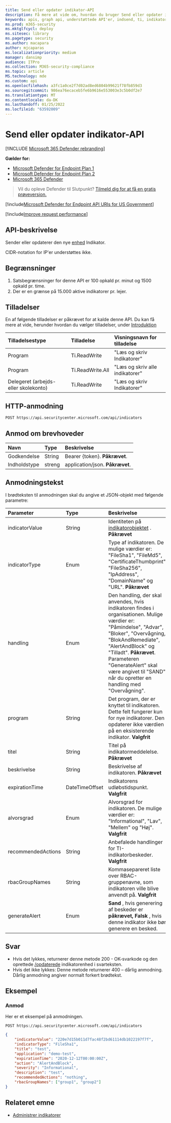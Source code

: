 ```yaml
---
title: Send eller opdater indikator-API
description: Få mere at vide om, hvordan du bruger Send eller opdater indikator-API'en til at indsende eller opdatere en ny Indikator-enhed i Microsoft Defender til slutpunkt.
keywords: apis, graph api, understøttede API'er, indsend, ti, indikator, opdatering
ms.prod: m365-security
ms.mktglfcycl: deploy
ms.sitesec: library
ms.pagetype: security
ms.author: macapara
author: mjcaparas
ms.localizationpriority: medium
manager: dansimp
audience: ITPro
ms.collection: M365-security-compliance
ms.topic: article
MS.technology: mde
ms.custom: api
ms.openlocfilehash: a3fc1a0ce2f7d02ad8ed6804b99621f78fb859d3
ms.sourcegitcommit: 986ea76ecaceb5fe6b9616e553003e3c5b0df2e7
ms.translationtype: MT
ms.contentlocale: da-DK
ms.lasthandoff: 01/25/2022
ms.locfileid: "63592009"
---
```

# <a name="submit-or-update-indicator-api"></a>Send eller opdater indikator-API

[!INCLUDE [Microsoft 365 Defender rebranding](../../includes/microsoft-defender.md)]

**Gælder for:**
- [Microsoft Defender for Endpoint Plan 1](https://go.microsoft.com/fwlink/p/?linkid=2154037)
- [Microsoft Defender for Endpoint Plan 2](https://go.microsoft.com/fwlink/p/?linkid=2154037)
- [Microsoft 365 Defender](https://go.microsoft.com/fwlink/?linkid=2118804)

> Vil du opleve Defender til Slutpunkt? [Tilmeld dig for at få en gratis prøveversion.](https://signup.microsoft.com/create-account/signup?products=7f379fee-c4f9-4278-b0a1-e4c8c2fcdf7e&ru=https://aka.ms/MDEp2OpenTrial?ocid=docs-wdatp-exposedapis-abovefoldlink)


[!include[Microsoft Defender for Endpoint API URIs for US Government](../../includes/microsoft-defender-api-usgov.md)]

[!include[Improve request performance](../../includes/improve-request-performance.md)]

## <a name="api-description"></a>API-beskrivelse

Sender eller opdaterer den nye [enhed](ti-indicator.md) Indikator.

CIDR-notation for IP'er understøttes ikke.

## <a name="limitations"></a>Begrænsninger

1. Satsbegrænsninger for denne API er 100 opkald pr. minut og 1500 opkald pr. time.
2. Der er en grænse på 15.000 aktive indikatorer pr. lejer.

## <a name="permissions"></a>Tilladelser

En af følgende tilladelser er påkrævet for at kalde denne API. Du kan få mere at vide, herunder hvordan du vælger tilladelser, under [Introduktion](apis-intro.md)

Tilladelsestype|Tilladelse|Visningsnavn for tilladelse
:---|:---|:---
Program|Ti.ReadWrite|"Læs og skriv Indikatorer"
Program|Ti.ReadWrite.All|"Læs og skriv alle indikatorer"
Delegeret (arbejds- eller skolekonto)|Ti.ReadWrite|"Læs og skriv Indikatorer"

## <a name="http-request"></a>HTTP-anmodning

```http
POST https://api.securitycenter.microsoft.com/api/indicators
```

## <a name="request-headers"></a>Anmod om brevhoveder

Navn|Type|Beskrivelse
:---|:---|:---
Godkendelse|String|Bearer {token}. **Påkrævet**.
Indholdstype|streng|application/json. **Påkrævet**.

## <a name="request-body"></a>Anmodningstekst

I brødteksten til anmodningen skal du angive et JSON-objekt med følgende parametre:

Parameter|Type|Beskrivelse
:---|:---|:---
indicatorValue|String|Identiteten på [indikatorobjektet](ti-indicator.md) . **Påkrævet**
indicatorType|Enum|Type af indikatoren. De mulige værdier er: "FileSha1", "FileMd5", "CertificateThumbprint", "FileSha256", "IpAddress", "DomainName" og "URL". **Påkrævet**
handling|Enum|Den handling, der skal anvendes, hvis indikatoren findes i organisationen. Mulige værdier er: "Påmindelse", "Advar", "Bloker", "Overvågning, "BlokAndRemediate", "AlertAndBlock" og "Tilladt". **Påkrævet**. Parameteren "GenerateAlert" skal være angivet til "SAND", når du opretter en handling med "Overvågning".
program|String|Det program, der er knyttet til indikatoren. Dette felt fungerer kun for nye indikatorer. Den opdaterer ikke værdien på en eksisterende indikator. **Valgfrit**
titel|String|Titel på indikatormeddelelse. **Påkrævet**
beskrivelse|String|Beskrivelse af indikatoren. **Påkrævet**
expirationTime|DateTimeOffset|Indikatorens udløbstidspunkt. **Valgfrit**
alvorsgrad|Enum|Alvorsgrad for indikatoren. De mulige værdier er: "Informational", "Lav", "Mellem" og "Høj". **Valgfrit**
recommendedActions|String|Anbefalede handlinger for TI-indikatorbeskeder. **Valgfrit**
rbacGroupNames|String|Kommasepareret liste over RBAC-gruppenavne, som indikatoren ville blive anvendt på. **Valgfrit**
generateAlert|Enum|**Sand** , hvis generering af beskeder er **påkrævet, Falsk** , hvis denne indikator ikke bør generere en besked.
## <a name="response"></a>Svar

- Hvis det lykkes, returnerer denne metode 200 - OK-svarkode og den oprettede [/opdaterede](ti-indicator.md) indikatorenhed i svarteksten.
- Hvis det ikke lykkes: Denne metode returnerer 400 – dårlig anmodning. Dårlig anmodning angiver normalt forkert brødtekst.

## <a name="example"></a>Eksempel

### <a name="request"></a>Anmod

Her er et eksempel på anmodningen.

```http
POST https://api.securitycenter.microsoft.com/api/indicators
```

```json
{
    "indicatorValue": "220e7d15b011d7fac48f2bd61114db1022197f7f",
    "indicatorType": "FileSha1",
    "title": "test",
    "application": "demo-test",
    "expirationTime": "2020-12-12T00:00:00Z",
    "action": "AlertAndBlock",
    "severity": "Informational",
    "description": "test",
    "recommendedActions": "nothing",
    "rbacGroupNames": ["group1", "group2"]
}
```

## <a name="related-topic"></a>Relateret emne

- [Administrer indikatorer](manage-indicators.md)
